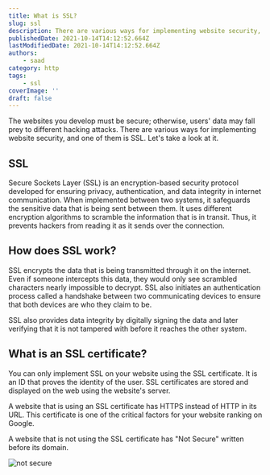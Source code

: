 ```yaml
---
title: What is SSL?
slug: ssl
description: There are various ways for implementing website security, and one of them is SSL.
publishedDate: 2021-10-14T14:12:52.664Z
lastModifiedDate: 2021-10-14T14:12:52.664Z
authors:
    - saad
category: http
tags:
    - ssl
coverImage: ''
draft: false
---
```


<Lead>
The websites you develop must be secure; otherwise, users' data may fall prey to different hacking attacks. There are various ways for implementing website security, and one of them is SSL. Let's take a look at it.
</Lead>

## SSL

Secure Sockets Layer (SSL) is an encryption-based security protocol developed for ensuring privacy, authentication, and data integrity in internet communication. When implemented between two systems, it safeguards the sensitive data that is being sent between them. It uses different encryption algorithms to scramble the information that is in transit. Thus, it prevents hackers from reading it as it sends over the connection.

## How does SSL work?

SSL encrypts the data that is being transmitted through it on the internet. Even if someone intercepts this data, they would only see scrambled characters nearly impossible to decrypt. SSL also initiates an authentication process called a handshake between two communicating devices to ensure that both devices are who they claim to be.

SSL also provides data integrity by digitally signing the data and later verifying that it is not tampered with before it reaches the other system.

## What is an SSL certificate?

You can only implement SSL on your website using the SSL certificate. It is an ID that proves the identity of the user. SSL certificates are stored and displayed on the web using the website's server.

A website that is using an SSL certificate has HTTPS instead of HTTP in its URL. This certificate is one of the critical factors for your website ranking on Google.

A website that is not using the SSL certificate has "Not Secure" written before its domain.

![not secure](https://raw.githubusercontent.com/RapidAPI/DevRel-Stack-Data/9667fc6cc55d6f94431862f055ffe17dc0636393/guides/posts/saad/ssl/images/not-secure.png)
